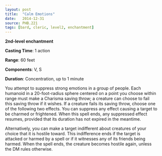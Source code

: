 ```yaml
---
layout: post
title:  "Calm Emotions"
date:   2014-12-31
source: PHB.221
tags: [bard, cleric, level2, enchantment]
---
```


**2nd-level enchantment**

**Casting Time**: 1 action

**Range**: 60 feet

**Components**: V, S

**Duration**: Concentration, up to 1 minute

You attempt to suppress strong emotions in a group of people. Each humanoid in a 20-foot-radius sphere centered on a point you choose within range must make a Charisma saving throw; a creature can choose to fail this saving throw if it wishes. If a creature fails its saving throw, choose one of the following two effects. You can suppress any effect causing a target to be charmed or frightened. When this spell ends, any suppressed effect resumes, provided that its duration has not expired in the meantime.

Alternatively, you can make a target indifferent about creatures of your choice that it is hostile toward. This indifference ends if the target is attacked or harmed by a spell or if it witnesses any of its friends being harmed. When the spell ends, the creature becomes hostile again, unless the DM rules otherwise.
